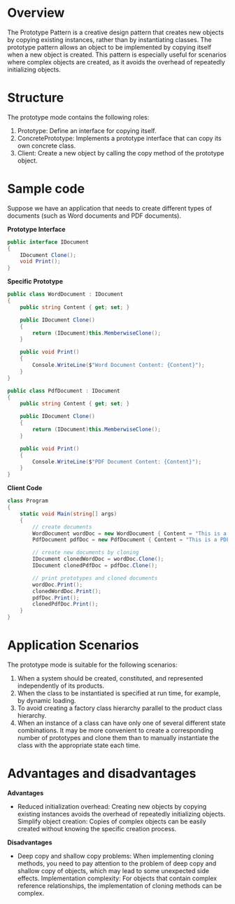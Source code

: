 # Overview
The Prototype Pattern is a creative design pattern that creates new objects by copying existing instances, rather than by instantiating classes. The prototype pattern allows an object to be implemented by copying itself when a new object is created. This pattern is especially useful for scenarios where complex objects are created, as it avoids the overhead of repeatedly initializing objects.

# Structure
The prototype mode contains the following roles:

1. Prototype: Define an interface for copying itself.
2. ConcretePrototype: Implements a prototype interface that can copy its own concrete class.
3. Client: Create a new object by calling the copy method of the prototype object.

# Sample code
Suppose we have an application that needs to create different types of documents (such as Word documents and PDF documents).

**Prototype Interface**
```csharp
public interface IDocument
{
    IDocument Clone();
    void Print();
}
```

**Specific Prototype**
```csharp
public class WordDocument : IDocument
{
    public string Content { get; set; }

    public IDocument Clone()
    {
        return (IDocument)this.MemberwiseClone();
    }

    public void Print()
    {
        Console.WriteLine($"Word Document Content: {Content}");
    }
}

public class PdfDocument : IDocument
{
    public string Content { get; set; }

    public IDocument Clone()
    {
        return (IDocument)this.MemberwiseClone();
    }

    public void Print()
    {
        Console.WriteLine($"PDF Document Content: {Content}");
    }
}
```

**Client Code**
```csharp
class Program
{
    static void Main(string[] args)
    {
        // create documents
        WordDocument wordDoc = new WordDocument { Content = "This is a Word document." };
        PdfDocument pdfDoc = new PdfDocument { Content = "This is a PDF document." };

        // create new documents by cloning
        IDocument clonedWordDoc = wordDoc.Clone();
        IDocument clonedPdfDoc = pdfDoc.Clone();

        // print prototypes and cloned documents
        wordDoc.Print();
        clonedWordDoc.Print();
        pdfDoc.Print();
        clonedPdfDoc.Print();
    }
}
```

# Application Scenarios
The prototype mode is suitable for the following scenarios:

1. When a system should be created, constituted, and represented independently of its products.
2. When the class to be instantiated is specified at run time, for example, by dynamic loading.
3. To avoid creating a factory class hierarchy parallel to the product class hierarchy.
4. When an instance of a class can have only one of several different state combinations. It may be more convenient to create a corresponding number of prototypes and clone them than to manually instantiate the class with the appropriate state each time.

# Advantages and disadvantages
**Advantages**
* Reduced initialization overhead: Creating new objects by copying existing instances avoids the overhead of repeatedly initializing objects.
Simplify object creation: Copies of complex objects can be easily created without knowing the specific creation process.

**Disadvantages**
* Deep copy and shallow copy problems: When implementing cloning methods, you need to pay attention to the problem of deep copy and shallow copy of objects, which may lead to some unexpected side effects.
Implementation complexity: For objects that contain complex reference relationships, the implementation of cloning methods can be complex.
